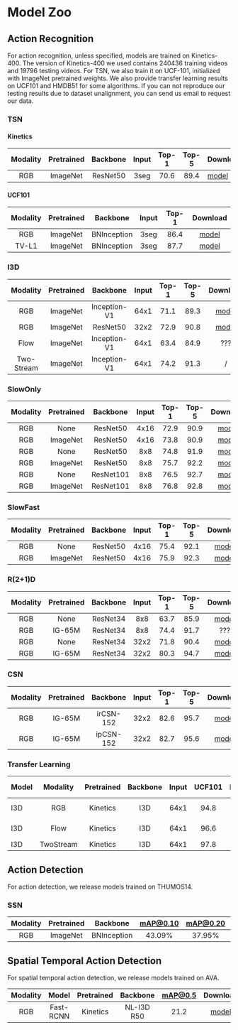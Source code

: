 # Model Zoo

## Action Recognition

For action recognition, unless specified, models are trained on Kinetics-400. The version of Kinetics-400 we used contains 240436 training videos and 19796 testing videos. For TSN, we also train it on UCF-101, initialized with ImageNet pretrained weights. We also provide transfer learning results on UCF101 and HMDB51 for some algorithms. If you can not reproduce our testing results due to dataset unalignment, you can send us email to request our data.

### TSN

#### Kinetics

| Modality | Pretrained | Backbone | Input | Top-1 | Top-5 |                                                              Download                                                                    |
| :------: | :--------: | :---------: | :--------: | :------------------------------------: | :------------------------------------: | -------------------------------------- |
|    RGB   |  ImageNet  | ResNet50 | 3seg  | 70.6  |  89.4  | [model](https://open-mmlab.s3.ap-northeast-2.amazonaws.com/mmaction/models/kinetics400/tsn2d_kinetics400_rgb_r50_seg3_f1s1-b702e12f.pth)  |


#### UCF101

| Modality | Pretrained | Backbone | Input | Top-1 |                                                              Download                                                                    |
| :------: | :--------: | :---------: | :--------: | :--------------------------------------------------------------------------------------------------------------------------------------: | :--------------------------------------------------------------------------------------------------------------------------------------: |
|    RGB   |  ImageNet  | BNInception | 3seg |  86.4    | [model](https://open-mmlab.s3.ap-northeast-2.amazonaws.com/mmaction/models/ucf101/tsn_2d_rgb_bninception_seg3_f1s1_b32_g8-98160339.pth)  |
|   TV-L1  |  ImageNet  | BNInception | 3seg |  87.7    | [model](https://open-mmlab.s3.ap-northeast-2.amazonaws.com/mmaction/models/ucf101/tsn_2d_flow_bninception_seg3_f1s1_b32_g8-151870b7.pth) |

### I3D

|  Modality  | Pretrained |   Backbone   | Input | Top-1 | Top-5 |                           Download                           |
| :--------: | :--------: | :----------: | :---: | :---: | :---: | :----------------------------------------------------------: |
|    RGB     |  ImageNet  | Inception-V1 | 64x1  | 71.1  | 89.3  | [model](https://open-mmlab.s3.ap-northeast-2.amazonaws.com/mmaction/models/kinetics400/i3d_kinetics400_se_rgb_inception_v1_seg1_f64s1_imagenet_deepmind-9b8e02b3.pth) |
|    RGB     |  ImageNet  |   ResNet50   | 32x2  | 72.9  | 90.8  | [model](https://open-mmlab.s3.ap-northeast-2.amazonaws.com/mmaction/models/kinetics400/i3d_kinetics_rgb_r50_c3d_inflated3x1x1_seg1_f32s2_f32s2-b93cc877.pth) |
|    Flow    |  ImageNet  | Inception-V1 | 64x1  | 63.4  | 84.9  |                             ???                              |
| Two-Stream |  ImageNet  | Inception-V1 | 64x1  | 74.2  | 91.3  |                              /                               |

### SlowOnly

| Modality | Pretrained | Backbone | Input | Top-1 | Top-5 |                           Download                           |
| :------: | :--------: | :--------: | :--------: | :--------: | :----------------------------------------------------------------------------------------------------------------------------------------------------------: | :----------------------------------------------------------------------------------------------------------------------------------------------------------: |
| RGB  | None  | ResNet50 | 4x16 | 72.9  | 90.9  |  [model](https://open-mmlab.s3.ap-northeast-2.amazonaws.com/mmaction/models/kinetics400/slowonly_kinetics400_se_rgb_r50_seg1_4x16_scratch_epoch256-594abd88.pth) |
| RGB  | ImageNet | ResNet50 | 4x16 |  73.8  | 90.9  | [model](https://open-mmlab.s3.ap-northeast-2.amazonaws.com/mmaction/models/kinetics400/slowonly_kinetics400_se_rgb_r50_seg1_4x16_finetune_epoch150-46c79312.pth)  |
| RGB  | None  | ResNet50 | 8x8 | 74.8  | 91.9  | [model](https://open-mmlab.s3.ap-northeast-2.amazonaws.com/mmaction/models/kinetics400/slowonly_kinetics400_se_rgb_r50_seg1_8x8_scratch_epoch196-4aae9339.pth) |
| RGB  | ImageNet  | ResNet50 | 8x8 | 75.7  | 92.2  | [model](https://open-mmlab.s3.ap-northeast-2.amazonaws.com/mmaction/models/kinetics400/slowonly_kinetics400_se_rgb_r50_seg1_8x8_finetune_epoch150-519c2101.pth)  |
| RGB | None | ResNet101 | 8x8 | 76.5 | 92.7 | [model](https://open-mmlab.s3.ap-northeast-2.amazonaws.com/mmaction/models/kinetics400/slowonly_kinetics400_se_rgb_r101_8x8_scratch-8de47237.pth) |
| RGB | ImageNet | ResNet101 | 8x8 | 76.8 | 92.8 | [model](https://open-mmlab.s3.ap-northeast-2.amazonaws.com/mmaction/models/kinetics400/slowonly_kinetics400_se_rgb_r101_8x8_finetune-b8455f97.pth) |

### SlowFast

| Modality | Pretrained | Backbone | Input | Top-1 | Top-5 |                           Download                           |
| :------: | :--------: | :------: | :---: | :---: | :---: | :----------------------------------------------------------: |
|   RGB    |    None    | ResNet50 | 4x16  | 75.4  | 92.1  | [model](https://open-mmlab.s3.ap-northeast-2.amazonaws.com/mmaction/models/kinetics400/slowfast_kinetics400_se_rgb_r50_4x16_scratch-2448c56c.pth) |
|   RGB    |  ImageNet  | ResNet50 | 4x16  | 75.9  | 92.3  | [model](https://open-mmlab.s3.ap-northeast-2.amazonaws.com/mmaction/models/kinetics400/slowfast_kinetics400_se_rgb_r50_4x16_finetune-4623cf03.pth) |

### R(2+1)D
| Modality | Pretrained | Backbone | Input | Top-1 | Top-5 |                           Download                           |
| :------: | :--------: | :------: | :---: | :---: | :---: | :----------------------------------------------------------: |
|   RGB    |    None    | ResNet34 |  8x8  | 63.7  | 85.9  | [model](https://open-mmlab.s3.ap-northeast-2.amazonaws.com/mmaction/models/kinetics400/r2plus1d_kinetics400_se_rgb_r34_f8s8_scratch-1f576444.pth) |
|   RGB    |   IG-65M   | ResNet34 |  8x8  | 74.4  | 91.7  |                             ???                              |
|   RGB    |    None    | ResNet34 | 32x2  | 71.8  | 90.4  | [model](https://open-mmlab.s3.ap-northeast-2.amazonaws.com/mmaction/models/kinetics400/r2plus1d_kinetics400_se_rgb_r34_f32s2_scratch-97f56158.pth) |
|   RGB    |   IG-65M   | ResNet34 | 32x2  | 80.3  | 94.7  | [model](https://open-mmlab.s3.ap-northeast-2.amazonaws.com/mmaction/models/kinetics400/r2plus1d_kinetics400_se_rgb_r34_f32s2_finetune-9baa39ea.pth) |

### CSN
| Modality | Pretrained | Backbone  | Input | Top-1 | Top-5 |                           Download                           |
| :------: | :--------: | :-------: | :---: | :---: | :---: | :----------------------------------------------------------: |
|   RGB    |   IG-65M   | irCSN-152 | 32x2  | 82.6  | 95.7  | [model](https://open-mmlab.s3.ap-northeast-2.amazonaws.com/mmaction/models/kinetics400/ircsn_kinetics400_se_rgb_r152_f32s2_ig65m_fbai-9d6ed879.pth) |
|   RGB    |   IG-65M   | ipCSN-152 | 32x2  | 82.7  | 95.6  | [model](https://open-mmlab.s3.ap-northeast-2.amazonaws.com/mmaction/models/kinetics400/ipcsn_kinetics400_se_rgb_r152_f32s2_ig65m_fbai-ef39b9e3.pth) |

### Transfer Learning

| Model | Modality  | Pretrained | Backbone | Input | UCF101 | HMDB51 |                      Download (split1)                       |
| ----- | :-------: | :--------: | :------: | :---: | :----: | :----: | :----------------------------------------------------------: |
| I3D   |    RGB    |  Kinetics  |   I3D    | 64x1  |  94.8  |  72.6  | [UCF101](https://open-mmlab.s3.ap-northeast-2.amazonaws.com/mmaction/models/ucf101/i3d_ucf101_split1_rgb_f64s1_kinetics400ft-36201298.pth) / [HMDB51](https://open-mmlab.s3.ap-northeast-2.amazonaws.com/mmaction/models/ucf101/i3d_hmdb51_split1_rgb_f64s1_kinetics400ft-1ffcf11f.pth) |
| I3D   |   Flow    |  Kinetics  |   I3D    | 64x1  |  96.6  |  79.2  | [UCF101](https://open-mmlab.s3.ap-northeast-2.amazonaws.com/mmaction/models/ucf101/i3d_ucf101_split1_flow_f64s1_kinetics400ft-93ed9ecd.pth) / [HMDB51](https://open-mmlab.s3.ap-northeast-2.amazonaws.com/mmaction/models/ucf101/i3d_hmdb51_split1_flow_f64s1_kinetics400ft-2981c797.pth) |
| I3D   | TwoStream |  Kinetics  |   I3D    | 64x1  |  97.8  |  80.8  |                              /                               |

## Action Detection

For action detection, we release models trained on THUMOS14.

### SSN

| Modality | Pretrained |  Backbone   | mAP@0.10 | mAP@0.20 | mAP@0.30 | mAP@0.40 | mAP@0.50 |                           Download                           |
| :------: | :--------: | :---------: | :------: | :------: | :------: | :------: | :------: | :----------------------------------------------------------: |
|   RGB    |  ImageNet  | BNInception |  43.09%  |  37.95%  |  32.56%  |  25.71%  |  18.33%  | [model](https://open-mmlab.s3.ap-northeast-2.amazonaws.com/mmaction/models/thumos14/ssn_thumos14_rgb_bn_inception_tag-dac9ddb0.pth) |

## Spatial Temporal Action Detection

For spatial temporal action detection, we release models trained on AVA.

| Modality |   Model   | Pretrained |  Backbone  | mAP@0.5 |                           Download                           |
| :------: | :-------: | :--------: | :--------: | :-----: | :----------------------------------------------------------: |
|   RGB    | Fast-RCNN |  Kinetics  | NL-I3D R50 |  21.2   | [model](https://open-mmlab.s3.ap-northeast-2.amazonaws.com/mmaction/models/ava/fast_rcnn_ava2.1_nl_r50_c4_1x_f32s2_kin-e2495b48.pth) |
